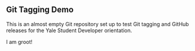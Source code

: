 ## Git Tagging Demo
This is an almost empty Git repository set up to test Git tagging and GitHub releases for the Yale Student Developer orientation.

I am groot!